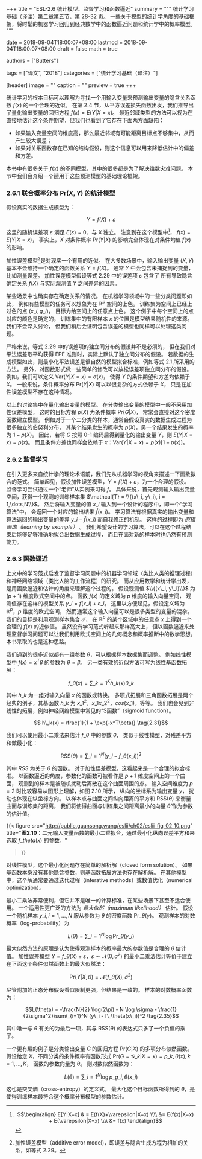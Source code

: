 +++
title = "ESL-2.6 统计模型、监督学习和函数逼近"
summary = """
统计学习基础（译注）第二章第五节，第 28-32 页。
一些关于模型的统计学角度的基础框架，将时髦的机器学习回归到经典数学中的函数逼近问题和统计学中的概率模型。
"""

date = 2018-09-04T18:00:07+08:00
lastmod = 2018-09-04T18:00:07+08:00
draft = false
math = true

authors = ["Butters"]

tags = ["译文", "2018"]
categories = ["统计学习基础（译注）"]

[header]
image = ""
caption = ""
preview = true
+++

统计学习的根本目标可以理解为寻找一个用输入变量来预测输出变量的隐含关系函数 $f(x)$ 的一个合理的近似。
在第 2.4 节，从平方误差损失函数出发，我们推导出了量化输出变量的回归方程 $f(x) = E(Y|X=x)$。
最近邻域类型的方法可以视为在直接地估计这个条件期望，但我们也看到了它存在下面两方面缺陷：

- 如果输入变量空间的维度高，那么最近邻域有可能距离目标点不够集中，从而产生较大误差；
- 如果对关系函数存在已知的结构假设，则这个信息可以用来降低估计中的偏差和方差。

本书中有很多关于 $f(x)$ 的不同模型，其中的很多都是为了解决维数灾难问题。
本节中我们会介绍一个适用于这些预测模型的基础理论框架。

### 2.6.1 联合概率分布 $\text{Pr}(X,Y)$ 的统计模型

假设真实的数据生成模型为：

$$ Y = f(X) + \varepsilon \tag{2.29}$$

这里的随机误差项 $\varepsilon$ 满足 $E(\varepsilon) = 0$、与 $X$ 独立。
注意到在这个模型中[^1]， $f(x) = E(Y|X=x)$，
事实上，$X$ 对条件概率 $\text{Pr}(Y|X)$ 的影响完全体现在对条件均值 $f(x)$ 的影响。

加性误差模型[^2]是对现实一个有用的近似。
在大多数场景中，输入输出变量 $(X,Y)$ 基本不会维持一个确定的函数关系 $Y = f(X)$。
通常 $Y$ 中会包含未捕捉到的变量，比如测量误差。
加性误差模型假设等式 2.29 中的误差项 $\varepsilon$ 包含了
所有导致隐含确定关系 $f(X)$ 与实际观测值 $Y$ 之间差异的因素。

某些场景中也确实存在确定关系的情况。
在机器学习领域中的一些分类问题即如此，
例如有些模型的任务可以想象为在 $\mathbb{R}^p$ 空间的上色。
训练集为空间上已经上过色的点 $(x\_i, g\_i)$，
目标为给空间上的任意点上色。
这个例子中每个空间上的点对应的颜色是确定的，
训练集中的有限样本 $x$ 的位置是模型结果随机性的来源。
我们不会深入讨论，
但我们稍后会证明包含误差的模型也同样可以处理这类问题。

严格来说，等式 2.29 中的误差项的独立同分布的假设并不是必须的，
但在我们对平法误差取平均获得 EPE 准则时，实际上默认了独立同分布的假设。
若数据的生成模型如此，则最小化平法误差是很自然的模型拟合标准，例如等式 2.1 所采用的方法。
另外，对函数形式做一些简单的修改可以放松误差项独立同分布的假设。
例如，我们可以定义 $\text{Var}(Y|X=x) = \sigma(x)$，
使得 $Y$ 的条件期望和方差均依赖于 $X$。
一般来说，条件概率分布 $\text{Pr}(Y|X)$ 可以以很复杂的方式依赖于 $X$，
只是在加性误差模型不存在这种情况。

以上的讨论集中在量化输出变量的模型。
在分类输出变量的模型中一般不采用加性误差模型，
这时的目标方程 $p(X)$ 为条件概率 $\text{Pr}(G|X)$，
常常会直接对这个密度函数建立模型。
例如对于一个二分类的样本，通常会假设真实的数据生成过程为很多独立的伯努利分布，
其某个结果发生的概率为 $p(X)$，另一个结果发生的概率为 $1-p(X)$。
因此，若将 $G$ 按照 0-1 编码后得到量化的输出变量 $Y$，则
$E(Y|X=x) = p(x)$。
而且条件方差也同样会依赖于 $x$：$\text{Var}(Y|X = x) = p(x)[1 − p(x)]$。

### 2.6.2 监督学习

在引入更多来自统计学的理论术语前，我们先从机器学习的视角来描述一下函数拟合的范式。
简单起见，假设加性误差模型，$Y=f(X)+\varepsilon$，为一个合理的假设。
监督学习尝试通过一个“老师”从实例来习得 $f$。
具体来说，首先观测输入输出变量空间，获得一个观测的训练样本集
$\mathcal{T} = \\{(x\_i, y\_i), i = 1,\dots,N\\}$。
然后将输入变量的值 $x\_i$ 输入到一个设计的程序中，即一个“学习算法”中，
会返回一个对应的输出结果 $\hat{f}(x\_i)$。
学习算法有根据真实的输出变量和算法返回的输出变量的差异 $y\_i-\hat{f}(x\_i)$ 而自我修正的机制。
这样的过程即为 *照猫画虎（learning by example）* 。
我们希望设计的学习算法，可以在这个过程结束后能够足够准确地拟合出数据生成过程，
而且在面对新的样本时也仍然有预测能力。

### 2.6.3 函数逼近

上文中的学习范式启发了监督学习问题中的机器学习领域（类比人类的推理过程）
和神经网络领域（类比人脑的工作流程）的研究。
而从应用数学和统计学出发，是用函数逼近和估计的角度来理解这个过程的。
假设观测值 $\\{(x\_i, y\_i)\\}$ 为 $(p+1)$ 维度欧式空间中的点。
函数 $f(x)$ 的定义域为 $p$ 维度的输入向量空间，
观测值存在这样的模型关系 $y\_i = f(x\_i) + \varepsilon\_i$。
这里以方便起见，假设定义域为 $\mathbb{R}^p$，$p$ 维度的欧式空间，
然而通常这个输入向量可以是很多类型的变量的混杂。
我们的目标是利用观测样本集合 $\mathcal{T}$，
在 $\mathbb{R}^p$ 的某个区域中的任意点 $x$ 上得到一个合理的 $f(x)$ 的近似值。
虽然没有学习范式听起来那样高大上，
但以函数逼近来处理监督学习问题可以让我们利用欧式空间上的几何概念和概率推断中的数学思想。
本书采取的也是这种思路。 

我们遇到的很多近似都有一组参数 $\theta$，可以根据样本数据集而调整。
例如线性模型中 $f(x) = x^T\beta$ 的参数为 $\theta = \beta$。
另一类有效的近似方法可写为线性基函数拓展：

$$ f\_\theta(x) = \sum\_{k=1}^K h\_k(x)\theta\_k \tag{2.30}$$

其中 $h\_k$ 为一组对输入向量 $x$ 的函数或转换。
多项式拓展和三角函数拓展是两个经典的例子，其基函数 $h\_k$ 为
$x\_1^2$，$x\_1x\_2^2$，$cos(x\_1)$，等等。
我们也会见到非线性的拓展，例如神经网络模型中常见的“S函数”（sigmoid function）。

$$ h\_k(x) = \frac{1}{1 + \exp(-x^T\beta)} \tag{2.31}$$

我们可以使用最小二乘法来估计 $f\_\theta$ 中的参数 $\theta$，
类似于线性模型，对残差平方和做最小化：

$$\text{RSS}(\theta) = \sum\_{i=1}^N (y\_i - f\_\theta(x\_i))^2 \tag{2.32}$$

其中 $RSS$ 为关于 $\theta$ 的函数。
对于加性误差模型，这看起来是一个合理的拟合标准。
以函数逼近的角度，参数化的函数可被看作是 $p+1$ 维度空间上的一个曲面，
观测到的样本是被随机扰动后离散在这个曲面周围的点。
输入空间维度为 $p=2$ 时比较容易从图形上理解，如图 2.10 所示，
纵向的坐标系为输出变量 $y$，
扰动也体现在纵坐标方向。
以样本点与曲面之间纵向距离的平方和 $\text{RSS}(\theta)$ 来衡量曲面与训练集的距离，
我们将使得曲面与训练集之间距离最小的向量 $\hat{\theta}$ 作为参数的估计值。

{{< figure src="http://public.guansong.wang/eslii/ch02/eslii_fig_02_10.png"
  title="**图2.10**：二元输入变量函数的最小二乘拟合，通过最小化纵向误差平方和来选取 $f\_theta(x)$ 的参数。"
>}}

对线性模型，这个最小化问题存在简单的解析解（closed form solution）。
如果基函数本身没有其他隐含参数，则基函数拓展方法也存在解析解。
在其他模型中，这个解通常要通过迭代过程（interative methods）或数值优化（numerical optimization）。

最小二乘法非常便利，但它并不是唯一的计算标准，在某些场景下甚至不适合使用。
一个适用性更广泛的方法为 *最大似然（maximum likelihood）* 估计。
假设一个随机样本 $y\_i, i=1,\dots,N$ 服从参数为 $\theta$ 的密度函数 $\text{Pr}\_\theta(y)$。
观测样本的对数概率（log-probability）为

$$L(\theta) = \sum\_{i=1}^N \log \text{Pr}\_\theta(y\_i) \tag{2.33}$$

最大似然方法的原理是认为使得观测样本的概率最大的参数值是合理的 $\theta$ 估计值。
加性误差模型 $Y = f\_\theta(X) + \varepsilon$，$\varepsilon\sim\mathcal{N}(0, \sigma^2)$
的最小二乘法估计等价于建立在下面这个条件似然函数上的最大似然法：

$$\text{Pr}(Y|X, \theta) = \mathcal{N}(f\_\theta(X), \sigma^2) \tag{2.34}$$

尽管附加的正态分布假设看似限制更强，但结果是一致的。
样本的对数概率函数为：

$$L(\theta) = -\frac{N}{2} \log(2\pi) - N \log \sigma -
\frac{1}{2\sigma^2}\sum\_{i=1}^N (y\_i - f\_\theta(x\_i))^2 \tag{2.35}$$

其中唯一与 $\theta$ 有关的为最后一项，其与 $\text{RSS}(\theta)$ 的表达式只多了一个负值的乘子。

一个更有趣的例子是分类输出变量 $G$ 的回归方程 $\text{Pr}(G|X)$ 的多项分布似然函数。
假设给定 $X$，不同分类的条件概率有函数形式
$\text{Pr}(G = \mathcal{G}\_k|X=x) = p\_{k,\theta}(x), k=1,\dots,K$，
函数的参数向量为 $\theta$。
则对数似然函数为：

$$L(\theta) = \sum\_{i=1}^N \log p\_{g\_i, \theta} (x\_i) \tag{2.36}$$

这也是交叉熵（cross-entropy）的定义式。
最大化这个目标函数所得到的 $\theta$，是使得训练样本最符合这个概率分布模型的参数估计。

[^1]: $$\begin{align}
    E[Y|X=x] & = E(f(X)+\varepsilon|X=x) \\\\ &=
    E(f(x)|X=x) + E(\varepsilon|X=x) \\\\ &=
    f(x)
    \end{align}$$
[^2]: 加性误差模型（additive error model)，即误差与隐含生成方程为相加的关系，如等式 2.29。